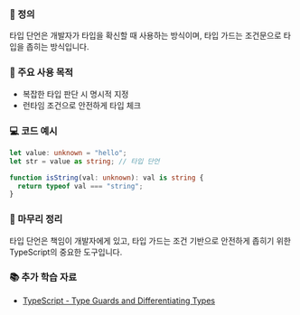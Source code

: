 ### 📘 정의

타입 단언은 개발자가 타입을 확신할 때 사용하는 방식이며, 타입 가드는 조건문으로 타입을 좁히는 방식입니다.

### 🎯 주요 사용 목적

- 복잡한 타입 판단 시 명시적 지정
- 런타임 조건으로 안전하게 타입 체크

### 💻 코드 예시

```ts
let value: unknown = "hello";
let str = value as string; // 타입 단언

function isString(val: unknown): val is string {
  return typeof val === "string";
}
```

### 🧩 마무리 정리

타입 단언은 책임이 개발자에게 있고, 타입 가드는 조건 기반으로 안전하게 좁히기 위한 TypeScript의 중요한 도구입니다.

### 📚 추가 학습 자료

- [TypeScript - Type Guards and Differentiating Types](https://www.typescriptlang.org/docs/handbook/2/narrowing.html)
